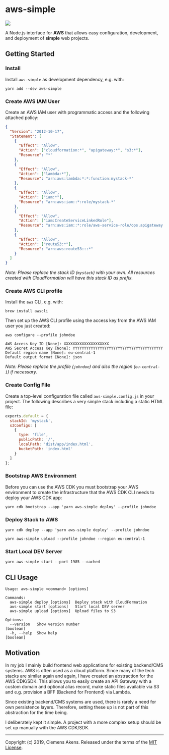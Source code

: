 # aws-simple

![][ci-badge]

A Node.js interface for **AWS** that allows easy configuration, development, and
deployment of **simple** web projects.

## Getting Started

### Install

Install `aws-simple` as development dependency, e.g. with:

```
yarn add --dev aws-simple
```

### Create AWS IAM User

Create an AWS IAM user with programmatic access and the following attached
policy:

```json
{
  "Version": "2012-10-17",
  "Statement": [
    {
      "Effect": "Allow",
      "Action": ["cloudformation:*", "apigateway:*", "s3:*"],
      "Resource": "*"
    },
    {
      "Effect": "Allow",
      "Action": ["lambda:*"],
      "Resource": "arn:aws:lambda:*:*:function:mystack-*"
    },
    {
      "Effect": "Allow",
      "Action": ["iam:*"],
      "Resource": "arn:aws:iam::*:role/mystack-*"
    },
    {
      "Effect": "Allow",
      "Action": ["iam:CreateServiceLinkedRole"],
      "Resource": "arn:aws:iam::*:role/aws-service-role/ops.apigateway.amazonaws.com/*"
    },
    {
      "Effect": "Allow",
      "Action": ["route53:*"],
      "Resource": "arn:aws:route53:::*"
    }
  ]
}
```

_Note: Please replace the stack ID (`mystack`) with your own. All resources
created with CloudFormation will have this stack ID as prefix._

### Create AWS CLI profile

Install the `aws` CLI, e.g. with:

```
brew install awscli
```

Then set up the AWS CLI profile using the access key from the AWS IAM user you
just created:

```
aws configure --profile johndoe
```

```
AWS Access Key ID [None]: XXXXXXXXXXXXXXXXXXXX
AWS Secret Access Key [None]: YYYYYYYYYYYYYYYYYYYYYYYYYYYYYYYYYYYYYYYY
Default region name [None]: eu-central-1
Default output format [None]: json
```

_Note: Please replace the profile (`johndoe`) and also the region
(`eu-central-1`) if necessary._

### Create Config File

Create a top-level configuration file called `aws-simple.config.js` in your
project. The following describes a very simple stack including a static HTML
file:

```js
exports.default = {
  stackId: 'mystack',
  s3Configs: [
    {
      type: 'file',
      publicPath: '/',
      localPath: 'dist/app/index.html',
      bucketPath: 'index.html'
    }
  ]
};
```

### Bootstrap AWS Environment

Before you can use the AWS CDK you must bootstrap your AWS environment to create
the infrastructure that the AWS CDK CLI needs to deploy your AWS CDK app:

```
yarn cdk bootstrap --app 'yarn aws-simple deploy' --profile johndoe
```

### Deploy Stack to AWS

```
yarn cdk deploy --app 'yarn aws-simple deploy' --profile johndoe
```

```
yarn aws-simple upload --profile johndoe --region eu-central-1
```

### Start Local DEV Server

```
yarn aws-simple start --port 1985 --cached
```

## CLI Usage

```
Usage: aws-simple <command> [options]

Commands:
  aws-simple deploy [options]  Deploy stack with CloudFormation
  aws-simple start [options]   Start local DEV server
  aws-simple upload [options]  Upload files to S3

Options:
  --version   Show version number                                      [boolean]
  -h, --help  Show help                                                [boolean]
```

## Motivation

In my job I mainly build frontend web applications for existing backend/CMS
systems. AWS is often used as a cloud platform. Since many of the tech stacks
are similar again and again, I have created an abstraction for the AWS CDK/SDK.
This allows you to easily create an API Gateway with a custom domain and
optional alias record, make static files available via S3 and e.g. provision a
BFF (Backend for Frontend) via Lambda.

Since existing backend/CMS systems are used, there is rarely a need for own
persistence layers. Therefore, setting these up is not part of this abstraction
for the time being.

I deliberately kept it simple. A project with a more complex setup should be set
up manually with the AWS CDK/SDK.

---

Copyright (c) 2019, Clemens Akens. Released under the terms of the [MIT
License][license].

[ci-badge]: https://github.com/clebert/aws-simple/workflows/CI/badge.svg
[license]: https://github.com/clebert/aws-simple/blob/master/LICENSE

